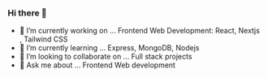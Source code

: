 ### Hi there 👋



- 🔭 I’m currently working on ...
Frontend Web Development: React, Nextjs , Tailwind CSS
- 🌱 I’m currently learning ...
Express, MongoDB, Nodejs
- 👯 I’m looking to collaborate on ...
Full stack projects
- 💬 Ask me about ...
Frontend Web development

